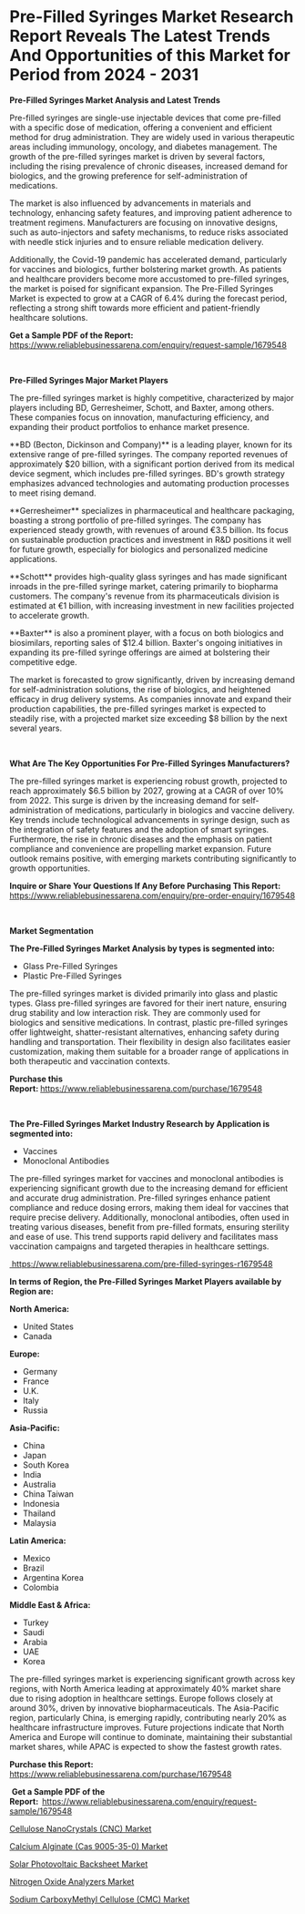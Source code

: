 <p><h1>Pre-Filled Syringes Market Research Report Reveals The Latest Trends And Opportunities of this Market for Period from 2024 - 2031</h1></p><p><strong>Pre-Filled Syringes Market Analysis and Latest Trends</strong></p>
<p><p>Pre-filled syringes are single-use injectable devices that come pre-filled with a specific dose of medication, offering a convenient and efficient method for drug administration. They are widely used in various therapeutic areas including immunology, oncology, and diabetes management. The growth of the pre-filled syringes market is driven by several factors, including the rising prevalence of chronic diseases, increased demand for biologics, and the growing preference for self-administration of medications.</p><p>The market is also influenced by advancements in materials and technology, enhancing safety features, and improving patient adherence to treatment regimens. Manufacturers are focusing on innovative designs, such as auto-injectors and safety mechanisms, to reduce risks associated with needle stick injuries and to ensure reliable medication delivery.</p><p>Additionally, the Covid-19 pandemic has accelerated demand, particularly for vaccines and biologics, further bolstering market growth. As patients and healthcare providers become more accustomed to pre-filled syringes, the market is poised for significant expansion. The Pre-Filled Syringes Market is expected to grow at a CAGR of 6.4% during the forecast period, reflecting a strong shift towards more efficient and patient-friendly healthcare solutions.</p></p>
<p><strong>Get a Sample PDF of the Report:&nbsp;</strong> <a href="https://www.reliablebusinessarena.com/enquiry/request-sample/1679548?utm_campaign=1455&utm_medium=2&utm_source=Github&utm_content=ia&utm_term=14102024&utm_id=pre-filled-syringes">https://www.reliablebusinessarena.com/enquiry/request-sample/1679548</a></p>
<p>&nbsp;</p>
<p><strong>Pre-Filled Syringes Major Market Players</strong></p>
<p><p>The pre-filled syringes market is highly competitive, characterized by major players including BD, Gerresheimer, Schott, and Baxter, among others. These companies focus on innovation, manufacturing efficiency, and expanding their product portfolios to enhance market presence.</p><p>**BD (Becton, Dickinson and Company)** is a leading player, known for its extensive range of pre-filled syringes. The company reported revenues of approximately $20 billion, with a significant portion derived from its medical device segment, which includes pre-filled syringes. BD's growth strategy emphasizes advanced technologies and automating production processes to meet rising demand.</p><p>**Gerresheimer** specializes in pharmaceutical and healthcare packaging, boasting a strong portfolio of pre-filled syringes. The company has experienced steady growth, with revenues of around €3.5 billion. Its focus on sustainable production practices and investment in R&D positions it well for future growth, especially for biologics and personalized medicine applications.</p><p>**Schott** provides high-quality glass syringes and has made significant inroads in the pre-filled syringe market, catering primarily to biopharma customers. The company's revenue from its pharmaceuticals division is estimated at €1 billion, with increasing investment in new facilities projected to accelerate growth.</p><p>**Baxter** is also a prominent player, with a focus on both biologics and biosimilars, reporting sales of $12.4 billion. Baxter's ongoing initiatives in expanding its pre-filled syringe offerings are aimed at bolstering their competitive edge.</p><p>The market is forecasted to grow significantly, driven by increasing demand for self-administration solutions, the rise of biologics, and heightened efficacy in drug delivery systems. As companies innovate and expand their production capabilities, the pre-filled syringes market is expected to steadily rise, with a projected market size exceeding $8 billion by the next several years.</p></p>
<p>&nbsp;</p>
<p><strong>What Are The Key Opportunities For Pre-Filled Syringes Manufacturers?</strong></p>
<p><p>The pre-filled syringes market is experiencing robust growth, projected to reach approximately $6.5 billion by 2027, growing at a CAGR of over 10% from 2022. This surge is driven by the increasing demand for self-administration of medications, particularly in biologics and vaccine delivery. Key trends include technological advancements in syringe design, such as the integration of safety features and the adoption of smart syringes. Furthermore, the rise in chronic diseases and the emphasis on patient compliance and convenience are propelling market expansion. Future outlook remains positive, with emerging markets contributing significantly to growth opportunities.</p></p>
<p><strong>Inquire or Share Your Questions If Any Before Purchasing This Report:</strong> <a href="https://www.reliablebusinessarena.com/enquiry/pre-order-enquiry/1679548?utm_campaign=1455&utm_medium=2&utm_source=Github&utm_content=ia&utm_term=14102024&utm_id=pre-filled-syringes">https://www.reliablebusinessarena.com/enquiry/pre-order-enquiry/1679548</a></p>
<p>&nbsp;</p>
<p><strong>Market Segmentation</strong></p>
<p><strong>The Pre-Filled Syringes Market Analysis by types is segmented into:</strong></p>
<p><ul><li>Glass Pre-Filled Syringes</li><li>Plastic Pre-Filled Syringes</li></ul></p>
<p><p>The pre-filled syringes market is divided primarily into glass and plastic types. Glass pre-filled syringes are favored for their inert nature, ensuring drug stability and low interaction risk. They are commonly used for biologics and sensitive medications. In contrast, plastic pre-filled syringes offer lightweight, shatter-resistant alternatives, enhancing safety during handling and transportation. Their flexibility in design also facilitates easier customization, making them suitable for a broader range of applications in both therapeutic and vaccination contexts.</p></p>
<p><strong>Purchase this Report:&nbsp;</strong><a href="https://www.reliablebusinessarena.com/purchase/1679548?utm_campaign=1455&utm_medium=2&utm_source=Github&utm_content=ia&utm_term=14102024&utm_id=pre-filled-syringes">https://www.reliablebusinessarena.com/purchase/1679548</a></p>
<p>&nbsp;</p>
<p><strong>The Pre-Filled Syringes Market Industry Research by Application is segmented into:</strong></p>
<p><ul><li>Vaccines</li><li>Monoclonal Antibodies</li></ul></p>
<p><p>The pre-filled syringes market for vaccines and monoclonal antibodies is experiencing significant growth due to the increasing demand for efficient and accurate drug administration. Pre-filled syringes enhance patient compliance and reduce dosing errors, making them ideal for vaccines that require precise delivery. Additionally, monoclonal antibodies, often used in treating various diseases, benefit from pre-filled formats, ensuring sterility and ease of use. This trend supports rapid delivery and facilitates mass vaccination campaigns and targeted therapies in healthcare settings.</p></p>
<p><a href="https://www.reliablebusinessarena.com/pre-filled-syringes-r1679548?utm_campaign=1455&utm_medium=2&utm_source=Github&utm_content=ia&utm_term=14102024&utm_id=pre-filled-syringes">&nbsp;https://www.reliablebusinessarena.com/pre-filled-syringes-r1679548</a></p>
<p><strong>In terms of Region, the Pre-Filled Syringes Market Players available by Region are:</strong></p>
<p>
    <p> <strong> North America: </strong>
        <ul>
            <li>United States</li>
            <li>Canada</li>
        </ul>
        </p> 
    <p> <strong> Europe: </strong>
        <ul>
            <li>Germany</li>
            <li>France</li>
            <li>U.K.</li>
            <li>Italy</li>
            <li>Russia</li>
        </ul>
        </p> 
    <p> <strong> Asia-Pacific: </strong>
        <ul>
            <li>China</li>
            <li>Japan</li>
            <li>South Korea</li>
            <li>India</li>
            <li>Australia</li>
            <li>China Taiwan</li>
            <li>Indonesia</li>
            <li>Thailand</li>
            <li>Malaysia</li>
        </ul>
        </p> 
    <p> <strong> Latin America: </strong>
        <ul>
            <li>Mexico</li>
            <li>Brazil</li>
            <li>Argentina Korea</li>
            <li>Colombia</li>
        </ul>
        </p> 
    <p> <strong> Middle East & Africa: </strong>
        <ul>
            <li>Turkey</li>
            <li>Saudi</li>
            <li>Arabia</li>
            <li>UAE</li>
            <li>Korea</li>
        </ul>
    </p>
    </p>
<p><p>The pre-filled syringes market is experiencing significant growth across key regions, with North America leading at approximately 40% market share due to rising adoption in healthcare settings. Europe follows closely at around 30%, driven by innovative biopharmaceuticals. The Asia-Pacific region, particularly China, is emerging rapidly, contributing nearly 20% as healthcare infrastructure improves. Future projections indicate that North America and Europe will continue to dominate, maintaining their substantial market shares, while APAC is expected to show the fastest growth rates.</p></p>
<p><strong>Purchase this Report: </strong><a href="https://www.reliablebusinessarena.com/purchase/1679548?utm_campaign=1455&utm_medium=2&utm_source=Github&utm_content=ia&utm_term=14102024&utm_id=pre-filled-syringes">https://www.reliablebusinessarena.com/purchase/1679548</a></p>
<p>&nbsp;<strong>Get a Sample PDF of the Report:&nbsp;&nbsp;</strong><a href="https://www.reliablebusinessarena.com/enquiry/request-sample/1679548?utm_campaign=1455&utm_medium=2&utm_source=Github&utm_content=ia&utm_term=14102024&utm_id=pre-filled-syringes">https://www.reliablebusinessarena.com/enquiry/request-sample/1679548</a></p>
<p><strong></strong></p>
<p><p><a href="https://www.linkedin.com/pulse/comprehensive-cellulose-nanocrystals-cnc-market-report-segmentation-urjaf?utm_campaign=1455&utm_medium=2&utm_source=Github&utm_content=ia&utm_term=14102024&utm_id=pre-filled-syringes">Cellulose NanoCrystals (CNC) Market</a></p><p><a href="https://www.linkedin.com/pulse/growth-opportunities-challenges-calcium-alginate-cas-9005-35-0-12sze?utm_campaign=1455&utm_medium=2&utm_source=Github&utm_content=ia&utm_term=14102024&utm_id=pre-filled-syringes">Calcium Alginate (Cas 9005-35-0) Market</a></p><p><a href="https://www.linkedin.com/pulse/global-solar-photovoltaic-backsheet-nexus-sector-confluences-c3quf?utm_campaign=1455&utm_medium=2&utm_source=Github&utm_content=ia&utm_term=14102024&utm_id=pre-filled-syringes">Solar Photovoltaic Backsheet Market</a></p><p><a href="https://www.linkedin.com/pulse/booming-nitrogen-oxide-analyzers-market-sector-analysis-growth-4oaof?utm_campaign=1455&utm_medium=2&utm_source=Github&utm_content=ia&utm_term=14102024&utm_id=pre-filled-syringes">Nitrogen Oxide Analyzers Market</a></p><p><a href="https://www.linkedin.com/pulse/sodium-carboxymethyl-cellulose-cmc-market-refracting-trends-ldkmf?utm_campaign=1455&utm_medium=2&utm_source=Github&utm_content=ia&utm_term=14102024&utm_id=pre-filled-syringes">Sodium CarboxyMethyl Cellulose (CMC) Market</a></p></p>